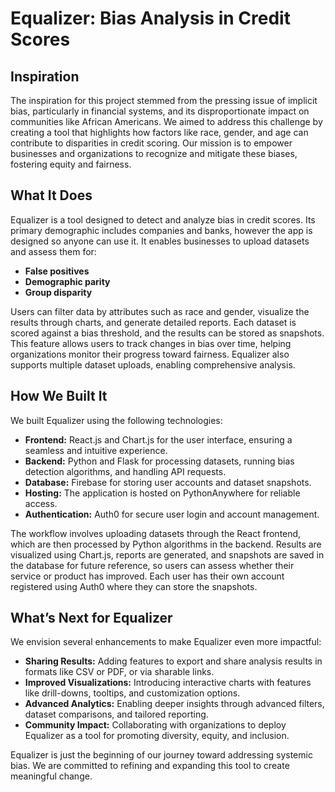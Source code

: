 # Equalizer: Bias Analysis in Credit Scores

## Inspiration
The inspiration for this project stemmed from the pressing issue of implicit bias, particularly in financial systems, and its disproportionate impact on communities like African Americans. We aimed to address this challenge by creating a tool that highlights how factors like race, gender, and age can contribute to disparities in credit scoring. Our mission is to empower businesses and organizations to recognize and mitigate these biases, fostering equity and fairness.

## What It Does
Equalizer is a tool designed to detect and analyze bias in credit scores. Its primary demographic includes companies and banks, however the app is designed so anyone can use it.
It enables businesses to upload datasets and assess them for:
- **False positives**
- **Demographic parity**
- **Group disparity**

Users can filter data by attributes such as race and gender, visualize the results through charts, and generate detailed reports. Each dataset is scored against a bias threshold, and the results can be stored as snapshots. This feature allows users to track changes in bias over time, helping organizations monitor their progress toward fairness. Equalizer also supports multiple dataset uploads, enabling comprehensive analysis.

## How We Built It
We built Equalizer using the following technologies:
- **Frontend:** React.js and Chart.js for the user interface, ensuring a seamless and intuitive experience.
- **Backend:** Python and Flask for processing datasets, running bias detection algorithms, and handling API requests.
- **Database:** Firebase for storing user accounts and dataset snapshots.
- **Hosting:** The application is hosted on PythonAnywhere for reliable access.
- **Authentication:** Auth0 for secure user login and account management.

The workflow involves uploading datasets through the React frontend, which are then processed by Python algorithms in the backend. Results are visualized using Chart.js, reports are generated, and snapshots are saved in the database for future reference, so users can assess whether their service or product has improved. Each user has their own account registered using Auth0 where they can store the snapshots.

## What’s Next for Equalizer
We envision several enhancements to make Equalizer even more impactful:
- **Sharing Results:** Adding features to export and share analysis results in formats like CSV or PDF, or via sharable links.
- **Improved Visualizations:** Introducing interactive charts with features like drill-downs, tooltips, and customization options.
- **Advanced Analytics:** Enabling deeper insights through advanced filters, dataset comparisons, and tailored reporting.
- **Community Impact:** Collaborating with organizations to deploy Equalizer as a tool for promoting diversity, equity, and inclusion.

Equalizer is just the beginning of our journey toward addressing systemic bias. We are committed to refining and expanding this tool to create meaningful change.
